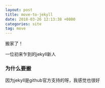 ```yaml
---
layout: post
title: move-to-jekyll
date: 2018-03-26 12:13:38 +0800
categories: site
tag: move
---
```

搬家了！

一位初来乍到的jekyll新人

### 为什么要搬

因为jekyll是github官方支持的呀，我感觉也很好
